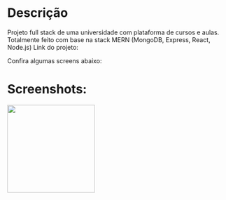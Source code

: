 # Descrição

Projeto full stack de uma universidade com plataforma de cursos e aulas. Totalmente feito com base na stack MERN (MongoDB, Express, React, Node.js)
Link do projeto: 

Confira algumas screens abaixo:

# Screenshots:
<img width="200" src="https://ton.twitter.com/1.1/ton/data/dm/1619001613699407880/1619001609996111873/tx7ncfhW.jpg:large" />
